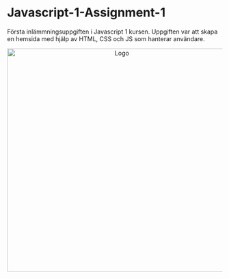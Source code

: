# Javascript-1-Assignment-1
Första inlämmningsuppgiften i Javascript 1 kursen. Uppgiften var att skapa en hemsida med hjälp av HTML, CSS och JS som hanterar användare.

<p align="center"><img src="https://i.imgur.com/DZjHfhu.png" alt="Logo" width="521"></p>
